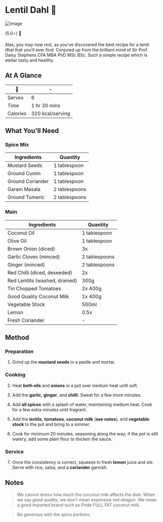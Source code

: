 # Lentil Dahl 🥘

![image](https://drive.google.com/uc?export=view&id=1zn_sxDfvUV4HnuqwD7JuVec5GbHlM5Cq)

[//]: # (when adding google drive link, just replace the asset id, don't change anything else about the above link otherwise the image will not display)

[//]: # (remember to give rating and delete the green heart if not a whole-health dish)

(5.0⭐️) 💚

Alas, you may now rest, as you've discovered the best recipe for a lentil dhal that you'll ever find. Conjured up from the brilliant mind of Sir Prof. Daisy Stephens CFA MBA PhD MSc BSc. Such a simple recipe which is stellar tasty and healthy.

## At A Glance

🥘 | -
-- | --
Serves | 6
Time | 1 hr 30 mins
Calories | 320 kcal/serving

## What You'll Need

### **Spice Mix**

Ingredients | Quantity
-- | --
Mustard Seeds | 1 tablespoon
Ground Cumin | 1 tablespoon
Ground Coriander | 1 tablespoon
Garam Masala | 2 tablespoons
Ground Tumeric | 2 tablespoons

### **Main**

Ingredients | Quantity
-- | --
Coconut Oil | 1 tablespoon
Olive Oil | 1 tablespoon
Brown Onion (diced) | 3x
Garlic Cloves (minced) | 2 tablespoons
Ginger (minced) | 2 tablespoons
Red Chilli (diced, deseeded) | 2x
Red Lenitils (washed, drained) | 300g
Tin Chopped Tomatoes | 2x 400g
Good Quality Coconut Milk | 1x 400g
Vegetable Stock | 500ml
Lemon | 0.5x
Fresh Coriander | -

## Method

### **Preparation**

1. Grind up the **mustard seeds** in a pestle and mortar.

### **Cooking**

2. Heat **both oils** and **onions** in a pot over medium heat until soft.

3. Add the **garlic**, **ginger**, and **chilli**. Sweat for a few more minutes.

4. Add **all spices** with a splash of water, maintaining medium heat. Cook for a few extra minutes until fragrant.

5. Add the **lentils**, **tomatoes**, **coconut milk** (**see notes**), and **vegetable stock** to the pot and bring to a simmer.

6. Cook for minimum 20 minutes, seasoning along the way; if the pot is still watery, add some plain flour to thicken the sauce.

### **Service**

7. Once the consistency is correct, squeeze in fresh **lemon** juice and stir. Serve with rice, salsa, and a **coriander** garnish.

## Notes

> We cannot stress how much the coconut milk affects the dish. When we say *good quality*, we don't mean expensive red-dragon. We mean a good imported brand such as Pride FULL FAT coconut milk.

> Be generous with the spice portions.